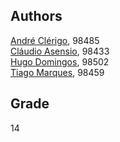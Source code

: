 ## Authors
[André Clérigo](https://github.com/andreclerigo), 98485  
[Cláudio Asensio](https://github.com/ClaudioAsensio), 98433  
[Hugo Domingos](https://github.com/Hugo-Domingos), 98502  
[Tiago Marques](https://github.com/Tiagura), 98459  

## Grade
14
